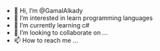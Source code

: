 - 👋 Hi, I’m @GamalAlkady
- 👀 I’m interested in learn programming languages
- 🌱 I’m currently learning c#
- 💞️ I’m looking to collaborate on ...
- 📫 How to reach me ...

<!---
GamalAlkady/GamalAlkady is a ✨ special ✨ repository because its `README.md` (this file) appears on your GitHub profile.
You can click the Preview link to take a look at your changes.
--->
